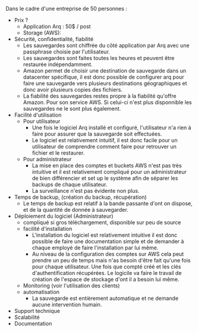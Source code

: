 Dans le cadre d'une entreprise de 50 personnes :  
- Prix ? 
  - Application Arq : 50$ / post
  - Storage (AWS):
- Sécurité, confidentialité, fiabilité
  - Les sauvegardes sont chiffrée du côté application par Arq avec une passphrase choisie par l'utilisateur.
  - Les sauvegardes sont faites toutes les heures et peuvent être restaurée indépendamment.
  - Amazon permet de choisir une destination de sauvegarde dans un datacenter spécifique, il est donc possible de configurer arq pour faire une sauvegarde vers plusieurs destinations géographiques et donc avoir plusieurs copies des fichiers.
  - La fiabilité des sauvegardes restes propre à la fiabilité qu'offre Amazon. Pour son service AWS. Si celui-ci n'est plus disponnible les sauvegardes ne le sont plus également.
- Facilité d'utilisation 
  - Pour utilisateur
    - Une fois le logiciel Arq installé et configuré, l'utilisateur n'a rien à faire pour assurer que la sauvegarde soit effectuées. 
    - Le logiciel est relativement intuitif, il est donc facile pour un utilisateur de comprendre comment faire pour retrouver un fichier et le restaurer.
  - Pour administrateur
    - La mise en place des comptes et buckets AWS n'est pas très intuitive et il est relativement compliqué pour un administrateur de bien différencier et set up le système afin de séparer les backups de chaque utilisateur.
    - La surveillance n'est pas évidente non plus.
- Temps de backup, (création du backup, récupération)
  - Le temps de backup est relatif à la bande passante d'ont on dispose, et de la quantité de donnée à sauvegarder.
- Déploiement du logiciel (Administrateur)
  - compliqué si gros téléchargement, disponible sur peu de source
  - facilité d'installation
    - L'installation du logiciel est relativement intuitive il est donc possible de faire une documentation simple et de demander à chaque employé de faire l'installation par lui même. 
    - Au niveau de la configuration des comptes sur AWS cela peut prendre un peu de temps mais n'as besoin d'être fait qu'une fois pour chaque utilisateur. Une fois que compté créé et les clés d'authentification récupérées. Le logicile va faire le travail de création de l'espace de stockage d'ont il a besoin lui même.
  - Monitoring (voir l'utilisation des clients)
  - automatisation
    - La sauvegarde est entièrement automatique et ne demande aucune intervention humain.
- Support technique
- Scalabilité
- Documentation